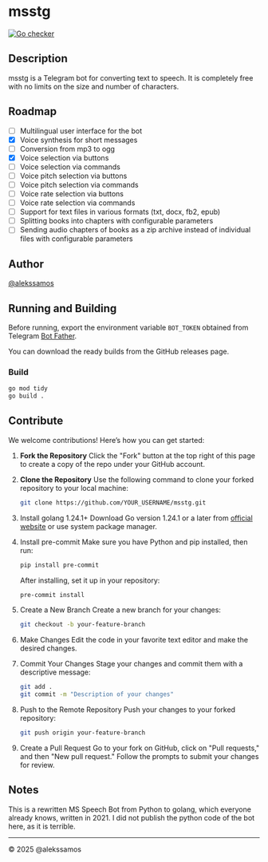 # msstg

[![Go checker](https://github.com/alekssamos/msstg/actions/workflows/go.yml/badge.svg?branch=main)](https://github.com/alekssamos/msstg/actions/workflows/go.yml)

## Description
msstg is a Telegram bot for converting text to speech. It is completely free with no limits on the size and number of characters.

## Roadmap
- [ ] Multilingual user interface for the bot
- [x] Voice synthesis for short messages
- [ ] Conversion from mp3 to ogg
- [x] Voice selection via buttons
- [ ] Voice selection via commands
- [ ] Voice pitch selection via buttons
- [ ] Voice pitch selection via commands
- [ ] Voice rate selection via buttons
- [ ] Voice rate selection via commands
- [ ] Support for text files in various formats (txt, docx, fb2, epub)
- [ ] Splitting books into chapters with configurable parameters
- [ ] Sending audio chapters of books as a zip archive instead of individual files with configurable parameters

## Author
[@alekssamos](https://github.com/alekssamos)

## Running and Building
Before running, export the environment variable `BOT_TOKEN` obtained from Telegram [Bot Father](https://t.me/BotFather).

You can download the ready builds from the GitHub releases page.

### Build
```bash
go mod tidy
go build .
```

## Contribute
We welcome contributions! Here’s how you can get started:

1. **Fork the Repository**
   Click the "Fork" button at the top right of this page to create a copy of the repo under your GitHub account.

2. **Clone the Repository**
   Use the following command to clone your forked repository to your local machine:
   ```bash
   git clone https://github.com/YOUR_USERNAME/msstg.git
   ```

3. Install golang 1.24.1+
   Download Go version 1.24.1 or a later   from [official website](https://go.dev/dl/) or use system package manager.

4. Install pre-commit
   Make sure you have Python and pip installed, then run:

   ```bash
   pip install pre-commit
   ```

   After installing, set it up in your repository:

   ```bash
   pre-commit install
   ```

5. Create a New Branch
   Create a new branch for your changes:

   ```bash
   git checkout -b your-feature-branch
   ```

6. Make Changes
   Edit the code in your favorite text editor and make the desired changes.

7. Commit Your Changes
   Stage your changes and commit them with a descriptive message:

   ```bash
   git add .
   git commit -m "Description of your changes"
   ```

8. Push to the Remote Repository
   Push your changes to your forked repository:

   ```bash
   git push origin your-feature-branch
   ```

9. Create a Pull Request
   Go to your fork on GitHub, click on "Pull requests," and then "New pull request." Follow the prompts to submit your changes for review.

## Notes
This is a rewritten MS Speech Bot from Python to golang, which everyone already knows, written in 2021.
I did not publish the python code of the bot here, as it is terrible.

---

© 2025 @alekssamos
